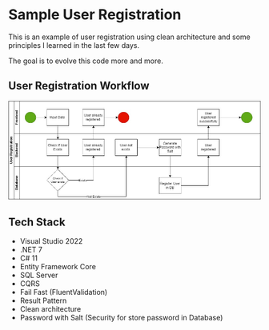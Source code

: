  
# Sample User Registration
This is an example of user registration using clean architecture and some principles I learned in the last few days.

The goal is to evolve this code more and more.

## User Registration Workflow
![App Screenshot](https://github.com/rodrigosbrito/UserRegistration/blob/main/User%20Registration.jpg?raw=true)

## Tech Stack  

- Visual Studio 2022
- .NET 7
- C# 11
- Entity Framework Core
- SQL Server
- CQRS
- Fail Fast (FluentValidation)
- Result Pattern
- Clean architecture
- Password with Salt (Security for store password in Database)
